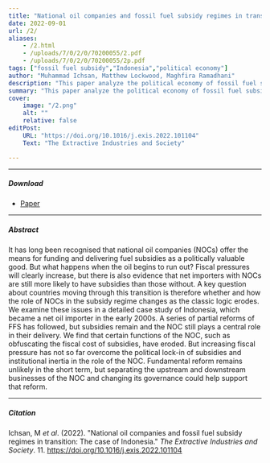 ```yaml
---
title: "National oil companies and fossil fuel subsidy regimes in transition: The case of Indonesia" 
date: 2022-09-01
url: /2/
aliases: 
    - /2.html
    - /uploads/7/0/2/0/70200055/2.pdf
    - /uploads/7/0/2/0/70200055/2p.pdf
tags: ["fossil fuel subsidy","Indonesia","political economy"]
author: "Muhammad Ichsan, Matthew Lockwood, Maghfira Ramadhani"
description: "This paper analyze the political economy of fossil fuel subsidy reform and the role of national oil companies in the case of Indonesia" 
summary: "This paper analyze the political economy of fossil fuel subsidy reform and the role of national oil companies in the case of Indonesia" 
cover:
    image: "/2.png"
    alt: ""
    relative: false
editPost:
    URL: "https://doi.org/10.1016/j.exis.2022.101104"
    Text: "The Extractive Industries and Society"

---
```


---

##### Download

- [Paper](https://doi.org/10.1016/j.exis.2022.101104)

---

##### Abstract

It has long been recognised that national oil companies (NOCs) offer the means for funding and delivering fuel subsidies as a politically valuable good. But what happens when the oil begins to run out? Fiscal pressures will clearly increase, but there is also evidence that net importers with NOCs are still more likely to have subsidies than those without. A key question about countries moving through this transition is therefore whether and how the role of NOCs in the subsidy regime changes as the classic logic erodes. We examine these issues in a detailed case study of Indonesia, which became a net oil importer in the early 2000s. A series of partial reforms of FFS has followed, but subsidies remain and the NOC still plays a central role in their delivery. We find that certain functions of the NOC, such as obfuscating the fiscal cost of subsidies, have eroded. But increasing fiscal pressure has not so far overcome the political lock-in of subsidies and institutional inertia in the role of the NOC. Fundamental reform remains unlikely in the short term, but separating the upstream and downstream businesses of the NOC and changing its governance could help support that reform.

---

##### Citation

Ichsan, M <i>et al</i>. (2022). "National oil companies and fossil fuel subsidy regimes in transition: The case of Indonesia." <i>The Extractive Industries and Society</i>. 11. https://doi.org/10.1016/j.exis.2022.101104

